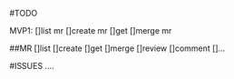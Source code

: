 #TODO

MVP1:
[]list mr
[]create mr
[]get
[]merge mr

##MR
[]list
[]create
[]get
[]merge
[]review
[]comment
[]...

#ISSUES
....
